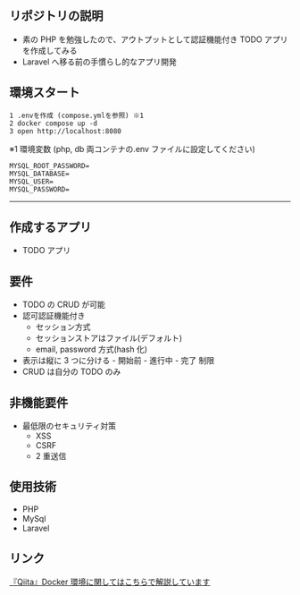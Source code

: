 ## リポジトリの説明

- 素の PHP を勉強したので、アウトプットとして認証機能付き TODO アプリを作成してみる
- Laravel へ移る前の手慣らし的なアプリ開発

## 環境スタート

```
1 .envを作成 (compose.ymlを参照) ※1
2 docker compose up -d
3 open http://localhost:8080
```

※1 環境変数 (php, db 両コンテナの.env ファイルに設定してください)

```shell
MYSQL_ROOT_PASSWORD=
MYSQL_DATABASE=
MYSQL_USER=
MYSQL_PASSWORD=
```

---

## 作成するアプリ

- TODO アプリ

## 要件

- TODO の CRUD が可能
- 認可認証機能付き
  - セッション方式
  - セッションストアはファイル(デフォルト)
  - email, password 方式(hash 化)
- 表示は縦に 3 つに分ける - 開始前 - 進行中 - 完了
  制限
- CRUD は自分の TODO のみ

## 非機能要件

- 最低限のセキュリティ対策
  - XSS
  - CSRF
  - 2 重送信

## 使用技術

- PHP
- MySql
- Laravel

## リンク

[『Qiita』Docker 環境に関してはこちらで解説しています](https://qiita.com/kandalog/items/af8611479f3936064179)
